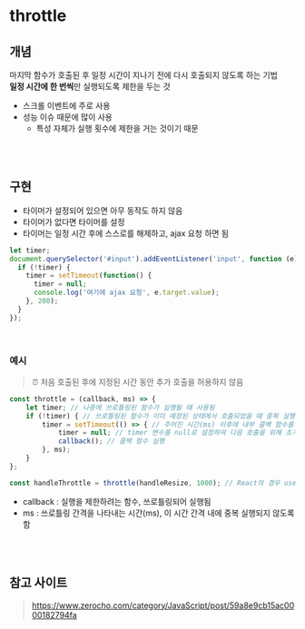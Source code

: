 # throttle

## 개념

마지막 함수가 호출된 후 일정 시간이 지나기 전에 다시 호출되지 않도록 하는 기법    
**일정 시간에 한 번씩**만 실행되도록 제한을 두는 것

* 스크롤 이벤트에 주로 사용 
* 성능 이슈 때문에 많이 사용
  * 특성 자체가 실행 횟수에 제한을 거는 것이기 때문

<br><br>

## 구현

* 타이머가 설정되어 있으면 아무 동작도 하지 않음
* 타이머가 없다면 타이머를 설정 
* 타이머는 일정 시간 후에 스스로를 해제하고, ajax 요청 하면 됨 

```js
let timer;
document.querySelector('#input').addEventListener('input', function (e) {
  if (!timer) {
    timer = setTimeout(function() {
      timer = null;
      console.log('여기에 ajax 요청', e.target.value);
    }, 200);
  }
});
```

<br>

### 예시

> ⏰ 처음 호출된 후에 지정된 시간 동안 추가 호출을 허용하지 않음 

```js
const throttle = (callback, ms) => {
    let timer; // 나중에 쓰로틀링된 함수가 실행될 때 사용됨 
    if (!timer) { // 쓰로틀링된 함수가 이미 예정된 상태에서 호출되었을 때 중복 실행되지 않도록 함 
        timer = setTimeout(() => { // 주어진 시간(ms) 이후에 내부 콜백 함수를 실행
            timer = null; // timer 변수를 null로 설정하여 다음 호출을 위해 초기화
            callback(); // 콜백 함수 실행 
        }, ms);
    }
};

const handleThrottle = throttle(handleResize, 1000); // React의 경우 useCallback 사용 가능 
```

* callback : 실행을 제한하려는 함수, 쓰로틀링되어 실행됨 
* ms : 쓰로틀링 간격을 나타내는 시간(ms), 이 시간 간격 내에 중복 실행되지 않도록 함  

<br><br>

## 참고 사이트 

> https://www.zerocho.com/category/JavaScript/post/59a8e9cb15ac0000182794fa

